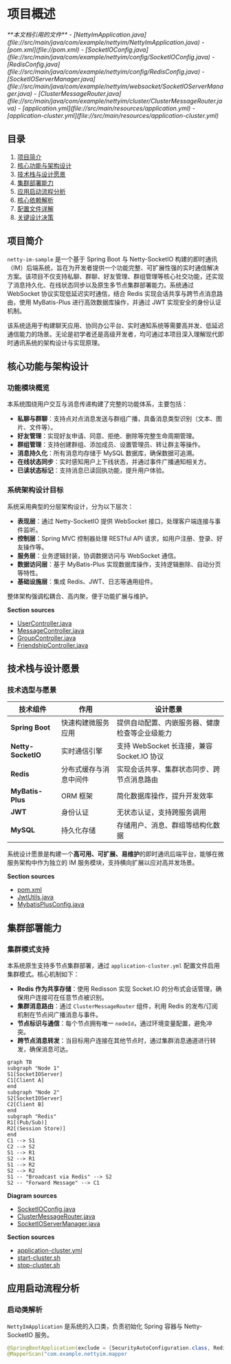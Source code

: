 
# 项目概述

<cite>
**本文档引用的文件**  
- [NettyImApplication.java](file://src/main/java/com/example/nettyim/NettyImApplication.java)
- [pom.xml](file://pom.xml)
- [SocketIOConfig.java](file://src/main/java/com/example/nettyim/config/SocketIOConfig.java)
- [RedisConfig.java](file://src/main/java/com/example/nettyim/config/RedisConfig.java)
- [SocketIOServerManager.java](file://src/main/java/com/example/nettyim/websocket/SocketIOServerManager.java)
- [ClusterMessageRouter.java](file://src/main/java/com/example/nettyim/cluster/ClusterMessageRouter.java)
- [application.yml](file://src/main/resources/application.yml)
- [application-cluster.yml](file://src/main/resources/application-cluster.yml)
</cite>

## 目录
1. [项目简介](#项目简介)
2. [核心功能与架构设计](#核心功能与架构设计)
3. [技术栈与设计愿景](#技术栈与设计愿景)
4. [集群部署能力](#集群部署能力)
5. [应用启动流程分析](#应用启动流程分析)
6. [核心依赖解析](#核心依赖解析)
7. [配置文件详解](#配置文件详解)
8. [关键设计决策](#关键设计决策)

## 项目简介

`netty-im-sample` 是一个基于 Spring Boot 与 Netty-SocketIO 构建的即时通讯（IM）后端系统，旨在为开发者提供一个功能完整、可扩展性强的实时通信解决方案。该项目不仅支持私聊、群聊、好友管理、群组管理等核心社交功能，还实现了消息持久化、在线状态同步以及原生多节点集群部署能力。系统通过 WebSocket 协议实现低延迟实时通信，结合 Redis 实现会话共享与跨节点消息路由，使用 MyBatis-Plus 进行高效数据库操作，并通过 JWT 实现安全的身份认证机制。

该系统适用于构建聊天应用、协同办公平台、实时通知系统等需要高并发、低延迟通信能力的场景。无论是初学者还是高级开发者，均可通过本项目深入理解现代即时通讯系统的架构设计与实现原理。

## 核心功能与架构设计

### 功能模块概览

本系统围绕用户交互与消息传递构建了完整的功能体系，主要包括：

- **私聊与群聊**：支持点对点消息发送与群组广播，具备消息类型识别（文本、图片、文件等）。
- **好友管理**：实现好友申请、同意、拒绝、删除等完整生命周期管理。
- **群组管理**：支持创建群组、添加成员、设置管理员、转让群主等操作。
- **消息持久化**：所有消息均存储于 MySQL 数据库，确保数据可追溯。
- **在线状态同步**：实时感知用户上下线状态，并通过事件广播通知相关方。
- **已读状态标记**：支持消息已读回执功能，提升用户体验。

### 系统架构设计目标

系统采用典型的分层架构设计，分为以下层次：

- **表现层**：通过 Netty-SocketIO 提供 WebSocket 接口，处理客户端连接与事件监听。
- **控制层**：Spring MVC 控制器处理 RESTful API 请求，如用户注册、登录、好友操作等。
- **服务层**：业务逻辑封装，协调数据访问与 WebSocket 通信。
- **数据访问层**：基于 MyBatis-Plus 实现数据库操作，支持逻辑删除、自动分页等特性。
- **基础设施层**：集成 Redis、JWT、日志等通用组件。

整体架构强调松耦合、高内聚，便于功能扩展与维护。

**Section sources**
- [UserController.java](file://src/main/java/com/example/nettyim/controller/UserController.java)
- [MessageController.java](file://src/main/java/com/example/nettyim/controller/MessageController.java)
- [GroupController.java](file://src/main/java/com/example/nettyim/controller/GroupController.java)
- [FriendshipController.java](file://src/main/java/com/example/nettyim/controller/FriendshipController.java)

## 技术栈与设计愿景

### 技术选型与愿景

| 技术组件 | 作用 | 设计愿景 |
|--------|------|---------|
| **Spring Boot** | 快速构建微服务应用 | 提供自动配置、内嵌服务器、健康检查等企业级能力 |
| **Netty-SocketIO** | 实时通信引擎 | 支持 WebSocket 长连接，兼容 Socket.IO 协议 |
| **Redis** | 分布式缓存与消息中间件 | 实现会话共享、集群状态同步、跨节点消息路由 |
| **MyBatis-Plus** | ORM 框架 | 简化数据库操作，提升开发效率 |
| **JWT** | 身份认证 | 无状态认证，支持跨服务调用 |
| **MySQL** | 持久化存储 | 存储用户、消息、群组等结构化数据 |

系统设计愿景是构建一个**高可用、可扩展、易维护**的即时通讯后端平台，能够在微服务架构中作为独立的 IM 服务模块，支持横向扩展以应对高并发场景。

**Section sources**
- [pom.xml](file://pom.xml)
- [JwtUtils.java](file://src/main/java/com/example/nettyim/utils/JwtUtils.java)
- [MybatisPlusConfig.java](file://src/main/java/com/example/nettyim/config/MybatisPlusConfig.java)

## 集群部署能力

### 集群模式支持

本系统原生支持多节点集群部署，通过 `application-cluster.yml` 配置文件启用集群模式。核心机制如下：

- **Redis 作为共享存储**：使用 Redisson 实现 Socket.IO 的分布式会话管理，确保用户连接可在任意节点被识别。
- **集群消息路由**：通过 `ClusterMessageRouter` 组件，利用 Redis 的发布/订阅机制在节点间广播消息与事件。
- **节点标识与通信**：每个节点拥有唯一 `nodeId`，通过环境变量配置，避免冲突。
- **跨节点消息转发**：当目标用户连接在其他节点时，通过集群消息通道进行转发，确保消息可达。

```mermaid
graph TB
subgraph "Node 1"
S1[SocketIOServer]
C1[Client A]
end
subgraph "Node 2"
S2[SocketIOServer]
C2[Client B]
end
subgraph "Redis"
R1[(Pub/Sub)]
R2[(Session Store)]
end
C1 --> S1
C2 --> S2
S1 --> R1
S2 --> R1
S1 --> R2
S2 --> R2
S1 -- "Broadcast via Redis" --> S2
S2 -- "Forward Message" --> C1
```

**Diagram sources**
- [SocketIOConfig.java](file://src/main/java/com/example/nettyim/config/SocketIOConfig.java)
- [ClusterMessageRouter.java](file://src/main/java/com/example/nettyim/cluster/ClusterMessageRouter.java)
- [SocketIOServerManager.java](file://src/main/java/com/example/nettyim/websocket/SocketIOServerManager.java)

**Section sources**
- [application-cluster.yml](file://src/main/resources/application-cluster.yml)
- [start-cluster.sh](file://start-cluster.sh)
- [stop-cluster.sh](file://stop-cluster.sh)

## 应用启动流程分析

### 启动类解析

`NettyImApplication` 是系统的入口类，负责初始化 Spring 容器与 Netty-SocketIO 服务。

```java
@SpringBootApplication(exclude = {SecurityAutoConfiguration.class, RedisAutoConfiguration.class})
@MapperScan("com.example.nettyim.mapper